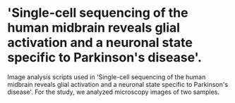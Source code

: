 # 'Single-cell sequencing of the human midbrain reveals glial activation and a neuronal state specific to Parkinson's disease'. 

Image analysis scripts used in 'Single-cell sequencing of the human midbrain reveals glial activation and a neuronal state specific to Parkinson's disease'. For the study, we analyzed microscopy images of two samples.

